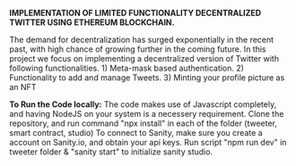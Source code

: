 **IMPLEMENTATION OF LIMITED FUNCTIONALITY DECENTRALIZED TWITTER USING ETHEREUM BLOCKCHAIN.**

The demand for decentralization has surged exponentially in the recent past, with high chance of growing further in the coming future.
In this project we focus on implementing a decentralized version of Twitter with following functionalities. 
    1) Meta-mask based authentication.
    2) Functionality to add and manage Tweets.
    3) Minting your profile picture as an NFT
    
    
**To Run the Code locally:**
The code makes use of Javascript completely, and having NodeJS on your system is a necessery requirement.
Clone the repository, and run command "npx install" in each of the folder (tweeter, smart contract, studio)
To connect to Sanity, make sure you create a account on Sanity.io, and obtain your api keys.
Run script "npm run dev" in tweeter folder & "sanity start" to initialize sanity studio.
